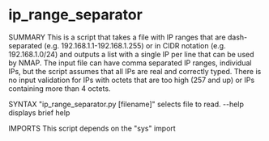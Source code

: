 # ip_range_separator

SUMMARY
This is a script that takes a file with IP ranges that are dash-separated (e.g. 192.168.1.1-192.168.1.255) 
or in CIDR notation (e.g. 192.168.1.0/24) and outputs a list with a single IP per line that can be used by 
NMAP.  The input file can have comma separated IP ranges, individual IPs, but the script assumes that all 
IPs are real and correctly typed.  There is no input validation for IPs with octets that are too high 
(257 and up) or IPs containing more than 4 octets.

SYNTAX
"ip_range_separator.py [filename]" selects file to read.
--help displays brief help

IMPORTS
This script depends on the "sys" import 

